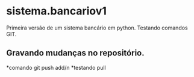 # sistema.bancariov1
Primeira versão de um sistema bancário em python. Testando comandos GIT.
## Gravando mudanças no repositório.
*comando git push add/n
*testando pull
